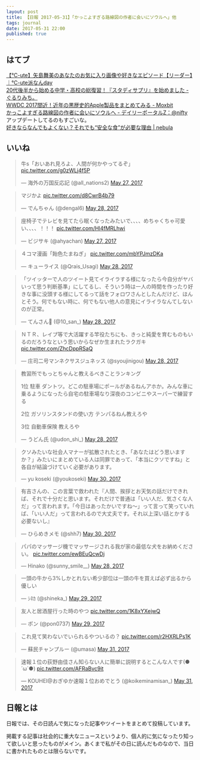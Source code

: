 ```yaml
---
layout: post
title: 【日報 2017-05-31】「かっこよすぎる路線図の作者に会いにソウルへ」他
tags: journal
date: 2017-05-31 22:00
published: true
---
```



## はてブ

<div class="news"><a href="http://c-ute.doorblog.jp/archives/50140154.html" target="_blank">【℃-ute】矢島舞美のあなたのお気に入り画像や好きなエピソード【リーダー】｜℃-ute派なんday</a>
<div class="newscomme"></div>
</div>

<div class="news"><a href="http://blog.gururimichi.com/entry/2017/05/30/190528" target="_blank">20代後半から始める中学・高校の総復習！『スタディサプリ』を始めました - ぐるりみち。</a>
<div class="newscomme"></div>
</div>

<div class="news"><a href="http://www.moxbit.com/2017/05/apple-products-dark-past.html" target="_blank">WWDC 2017間近！近年の黒歴史的Apple製品をまとめてみる - Moxbit</a>
<div class="newscomme"></div>
</div>

<div class="news"><a href="http://portal.nifty.com/kiji/170530199751_1.htm" target="_blank">かっこよすぎる路線図の作者に会いにソウルへ - デイリーポータルZ：@nifty</a>
<div class="newscomme">アップデートしてるのもすごいな。
</div>
</div>

<div class="news"><a href="http://nebulaph.com/dialog/foodsystem/" target="_blank">好きならなんでもよくない？それでも“安全な食”が必要な理由 | nebula</a>
<div class="newscomme"></div>
</div>


## いいね

 <blockquote class="twitter-tweet"><p lang="ja" dir="ltr">牛s「おいあれ見ろよ、人間が何かやってるぞ」 <a href="https://t.co/g0zWLj4f5P">pic.twitter.com/g0zWLj4f5P</a></p>&mdash; 海外の万国反応記 (@all_nations2) <a href="https://twitter.com/all_nations2/status/868286438038577152">May 27, 2017</a></blockquote>
<script async src="//platform.twitter.com/widgets.js" charset="utf-8"></script> 
 
 
<blockquote class="twitter-tweet"><p lang="ja" dir="ltr">マジかよ <a href="https://t.co/d8CwrB4b79">pic.twitter.com/d8CwrB4b79</a></p>&mdash; でんちゃん (@dengal6) <a href="https://twitter.com/dengal6/status/868851712160747520">May 28, 2017</a></blockquote>
<script async src="//platform.twitter.com/widgets.js" charset="utf-8"></script> 
 
 
<blockquote class="twitter-tweet"><p lang="ja" dir="ltr">座椅子でテレビを見てたら眠くなったみたいで、、、、めちゃくちゃ可愛い、、、、！！！ <a href="https://t.co/Hl4fMRLhwi">pic.twitter.com/Hl4fMRLhwi</a></p>&mdash; ビジサキ (@ahyachan) <a href="https://twitter.com/ahyachan/status/868444673622265856">May 27, 2017</a></blockquote>
<script async src="//platform.twitter.com/widgets.js" charset="utf-8"></script> 
 
 
<blockquote class="twitter-tweet"><p lang="ja" dir="ltr">４コマ漫画「飴色たまねぎ」 <a href="https://t.co/mbYPJmzDKa">pic.twitter.com/mbYPJmzDKa</a></p>&mdash; キューライス (@Qrais_Usagi) <a href="https://twitter.com/Qrais_Usagi/status/868620631004151808">May 28, 2017</a></blockquote>
<script async src="//platform.twitter.com/widgets.js" charset="utf-8"></script> 
 
 
<blockquote class="twitter-tweet"><p lang="ja" dir="ltr">「ツイッターで人のツイート見てイライラする様になったら今自分がヤバいって思う判断基準」にしてるし、そういう時は一人の時間を作ったり好きな事に没頭する様にしてるって話をフォロワさんとしたんだけど、ほんとそう。何でもない時に、何でもない他人の意見にイライラなんてしないのが正常。</p>&mdash; てんさん🐧 (@10_san_) <a href="https://twitter.com/10_san_/status/868808486661926912">May 28, 2017</a></blockquote>
<script async src="//platform.twitter.com/widgets.js" charset="utf-8"></script> 
 
 
<blockquote class="twitter-tweet"><p lang="ja" dir="ltr">ＮＴＲ、レイプ等で大活躍する竿役たちにも、きっと純愛を育むものもいるのだろうなという思いからなぜか生まれたラクガキ <a href="https://t.co/ZhcDppRSaQ">pic.twitter.com/ZhcDppRSaQ</a></p>&mdash; 庄司二号マンネクサスジュネッス (@syoujinigou) <a href="https://twitter.com/syoujinigou/status/868892972095381504">May 28, 2017</a></blockquote>
<script async src="//platform.twitter.com/widgets.js" charset="utf-8"></script> 
 
 
<blockquote class="twitter-tweet"><p lang="ja" dir="ltr">教習所でもっとちゃんと教えるべきことランキング 
 
1位 駐車 
ダントツ。どこの駐車場にポールがあるねんアホか。みんな車に乗るようになったら自宅の駐車場なり深夜のコンビニやスーパーで練習する 
 
2位 ガソリンスタンドの使い方 
テンパるねん教えろや 
 
3位 自動車保険 
教えろや</p>&mdash; うどん氏 (@udon_shi_) <a href="https://twitter.com/udon_shi_/status/868690427876065280">May 28, 2017</a></blockquote>
<script async src="//platform.twitter.com/widgets.js" charset="utf-8"></script> 
 
 
<blockquote class="twitter-tweet"><p lang="ja" dir="ltr">クソみたいな社会人マナーが拡散されたとき、「あなたはどう思いますか？」みたいにまとめている人は同罪であって、「本当にクソですね」と各自が結論づけていく必要があります。</p>&mdash; yu koseki (@youkoseki) <a href="https://twitter.com/youkoseki/status/869375372441169920">May 30, 2017</a></blockquote>
<script async src="//platform.twitter.com/widgets.js" charset="utf-8"></script> 
 
 
<blockquote class="twitter-tweet"><p lang="ja" dir="ltr">有吉さんの、この言葉で救われた『人間、挨拶とお天気の話だけできれば、それで十分だと思います。それだけで普通は「いい人だ、気さくな人だ」って言われます。「今日はあったかいですね～」って言って笑っていれば、「いい人だ」って言われるので大丈夫です。それ以上深い話とかする必要ないし』</p>&mdash; ひらめきメモ (@shh7) <a href="https://twitter.com/shh7/status/869449246864400384">May 30, 2017</a></blockquote>
<script async src="//platform.twitter.com/widgets.js" charset="utf-8"></script> 

 
<blockquote class="twitter-tweet"><p lang="ja" dir="ltr">パパのマッサージ機でマッサージされる我が家の最低な犬をお納めください。 <a href="https://t.co/ewBEuQcwDj">pic.twitter.com/ewBEuQcwDj</a></p>&mdash; Hinako (@sunny_smile__) <a href="https://twitter.com/sunny_smile__/status/868819384998871041">May 28, 2017</a></blockquote>
<script async src="//platform.twitter.com/widgets.js" charset="utf-8"></script> 
 
 
<blockquote class="twitter-tweet"><p lang="ja" dir="ltr">一頭の牛から3%しかとれない希少部位は一頭の牛を買えば必ず出るから優しい</p>&mdash; ｼﾈｶ (@shineka_) <a href="https://twitter.com/shineka_/status/869098345268101120">May 29, 2017</a></blockquote>
<script async src="//platform.twitter.com/widgets.js" charset="utf-8"></script> 
 
 
<blockquote class="twitter-tweet"><p lang="ja" dir="ltr">友人と居酒屋行った時のやつ <a href="https://t.co/1K8xYXejwQ">pic.twitter.com/1K8xYXejwQ</a></p>&mdash; ポン (@pon0737) <a href="https://twitter.com/pon0737/status/869189827148660737">May 29, 2017</a></blockquote>
<script async src="//platform.twitter.com/widgets.js" charset="utf-8"></script> 
 
 
<blockquote class="twitter-tweet"><p lang="ja" dir="ltr">これ見て笑わないでいられるやついるの？ <a href="https://t.co/r2HXRLPs1K">pic.twitter.com/r2HXRLPs1K</a></p>&mdash; 蘇民チャンプルー (@umasa) <a href="https://twitter.com/umasa/status/869831702322921472">May 31, 2017</a></blockquote>
<script async src="//platform.twitter.com/widgets.js" charset="utf-8"></script> 
 
 
<blockquote class="twitter-tweet"><p lang="ja" dir="ltr">速報１位の荻野由佳さん知らない人に簡単に説明するとこんな人です(●´ω`●) <a href="https://t.co/AFRaBvc9it">pic.twitter.com/AFRaBvc9it</a></p>&mdash; KOUHEI@おぎゆか速報１位おめでとう (@koikeminamisan_) <a href="https://twitter.com/koikeminamisan_/status/869884884239515648">May 31, 2017</a></blockquote>
<script async src="//platform.twitter.com/widgets.js" charset="utf-8"></script> 
 

## 日報とは

日報では、その日読んで気になった記事やツイートをまとめて投稿しています。

掲載する記事は社会的に重大なニュースというより、個人的に気になったり知って欲しいと思ったものがメイン。あくまで私がその日に読んだものなので、当日に書かれたものとは限らないです。